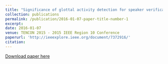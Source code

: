 ```yaml
---
title: "Significance of glottal activity detection for speaker verification in degraded and limited data condition"
collection: publications
permalink: /publication/2016-01-07-paper-title-number-1
excerpt: 
date: 2016-01-07
venue: TENCON 2015 - 2015 IEEE Region 10 Conference
paperurl: 'http://ieeexplore.ieee.org/document/7372916/'
citation:  
---
```

[Download paper here](http://ieeexplore.ieee.org/document/7372916/)
